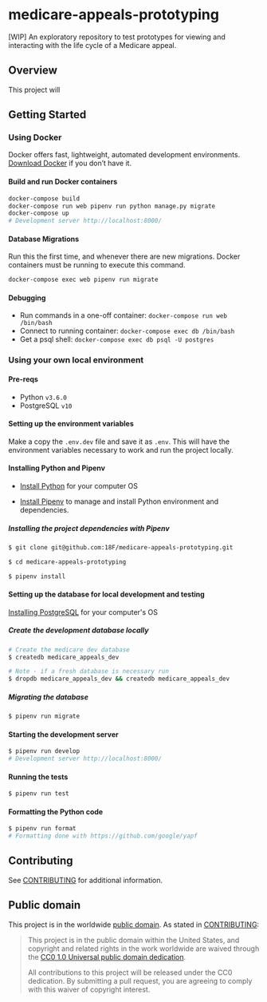 # medicare-appeals-prototyping

[WIP] An exploratory repository to test prototypes for viewing and interacting with the life cycle of a Medicare appeal.

## Overview

This project will

## Getting Started

### Using Docker

Docker offers fast, lightweight, automated development environments. [Download Docker](https://www.docker.com/products/docker-desktop) if you don’t have it.

#### Build and run Docker containers

```bash
docker-compose build
docker-compose run web pipenv run python manage.py migrate
docker-compose up
# Development server http://localhost:8000/
```

#### Database Migrations

Run this the first time, and whenever there are new migrations. Docker containers must be running to execute this command.

```bash
docker-compose exec web pipenv run migrate
```

#### Debugging

- Run commands in a one-off container: `docker-compose run web /bin/bash`
- Connect to running container: `docker-compose exec db /bin/bash`
- Get a psql shell: `docker-compose exec db psql -U postgres`

### Using your own local environment

#### Pre-reqs

- Python `v3.6.0`
- PostgreSQL `v10`

#### Setting up the environment variables

Make a copy the `.env.dev` file and save it as `.env`. This will have the environment variables necessary to work and run the project locally.

#### Installing Python and Pipenv

- [Install Python](https://www.python.org/downloads/) for your computer OS

- [Install Pipenv](https://pipenv.readthedocs.io/en/latest/install/#installing-pipenv) to manage and install Python environment and dependencies.

##### Installing the project dependencies with Pipenv

```bash
$ git clone git@github.com:18F/medicare-appeals-prototyping.git

$ cd medicare-appeals-prototyping

$ pipenv install
```

#### Setting up the database for local development and testing

[Installing PostgreSQL](https://www.postgresql.org/download/) for your computer's OS

##### Create the development database locally

```bash
# Create the medicare dev database
$ createdb medicare_appeals_dev

# Note - if a fresh database is necessary run
$ dropdb medicare_appeals_dev && createdb medicare_appeals_dev
```

##### Migrating the database

```bash
$ pipenv run migrate
```

#### Starting the development server

```bash
$ pipenv run develop
# Development server http://localhost:8000/
```

#### Running the tests

```bash
$ pipenv run test
```

#### Formatting the Python code

```bash
$ pipenv run format
# Formatting done with https://github.com/google/yapf
```

## Contributing

See [CONTRIBUTING](CONTRIBUTING.md) for additional information.

## Public domain

This project is in the worldwide [public domain](LICENSE.md). As stated in [CONTRIBUTING](CONTRIBUTING.md):

> This project is in the public domain within the United States, and copyright and related rights in the work worldwide are waived through the [CC0 1.0 Universal public domain dedication](https://creativecommons.org/publicdomain/zero/1.0/).
>
> All contributions to this project will be released under the CC0 dedication. By submitting a pull request, you are agreeing to comply with this waiver of copyright interest.
